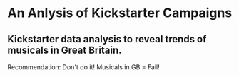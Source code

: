# An Anlysis of Kickstarter Campaigns
Kickstarter data analysis to reveal trends of musicals in Great Britain. 
---
Recommendation: Don't do it!  Musicals in GB = Fail!
